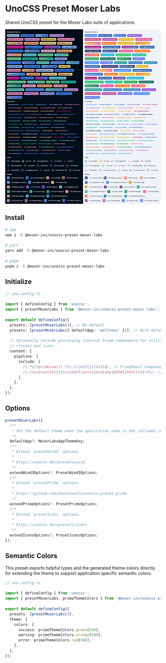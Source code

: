 # UnoCSS Preset Moser Labs

Shared UnoCSS preset for the Moser Labs suite of applications.

<img src="preview.png" alt="Example of moser labs app classes in use" />

## Install

```bash
# npm
npm i -D @moser-inc/unocss-preset-moser-labs

# yarn
yarn add -D @moser-inc/unocss-preset-moser-labs

# pnpm
pnpm i -D @moser-inc/unocss-preset-moser-labs
```

## Initialize

```ts
// uno.config.ts

import { defineConfig } from 'unocss';
import { presetMoserLabs } from '@moser-inc/unocss-preset-moser-labs';

export default defineConfig({
  presets: [presetMoserLabs()], // No default
  presets: [presetMoserLabs({ defaultApp: 'wellness' })], // With default

  // Optionally include processing internal Prime components for utility
  // classes and icons
  content: {
    pipeline: {
      include: [
        /(.*\/)primereact(.*)\.(c|m)?(js)(x?)$/, // PrimeReact Components
        /\.(vue|svelte|[jt]sx|mdx?|astro|elm|php|phtml|html)($|\?)/, // Default
      ],
    },
  },
});
```

## Options

```ts
presetMoserLabs({
  /**
   * Set the default theme when the application name is not included in the class (e.g. `bg-primary-gradient`).
   */
  defaultApp?: MoserLabsAppThemeKey;
  /**
   * Extend `presetWind3` options.
   *
   * https://unocss.dev/presets/wind
   */
  extendWind3Options?: PresetWind3Options;
  /**
   * Extend `presetPrime` options.
   *
   * https://github.com/danielwaltz/unocss-preset-prime
   */
  extendPrimeOptions?: PresetPrimeOptions;
  /**
   * Extend `presetIcons` options.
   *
   * https://unocss.dev/presets/icons
   */
  extendIconsOptions?: PresetIconsOptions;
});
```

## Semantic Colors

This preset exports helpful types and the generated theme colors directly for extending the theme to support application specific semantic colors.

```ts
// uno.config.ts

import { defineConfig } from 'unocss';
import { presetMoserLabs, primeThemeColors } from '@moser-inc/unocss-preset-moser-labs';

export default defineConfig({
  presets: [presetMoserLabs()],
  theme: {
    colors: {
      success: primeThemeColors.green[500],
      warning: primeThemeColors.orange[500],
      error: primeThemeColors.red[500],
    },
  },
});
```
